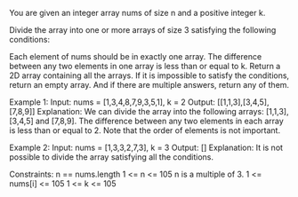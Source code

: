 
You are given an integer array nums of size n and a positive integer k.

Divide the array into one or more arrays of size 3 satisfying the following conditions:

Each element of nums should be in exactly one array.
The difference between any two elements in one array is less than or equal to k.
Return a 2D array containing all the arrays. If it is impossible to satisfy the conditions, return an empty array. And if there are multiple answers, return any of them.
 

Example 1:
Input: nums = [1,3,4,8,7,9,3,5,1], k = 2
Output: [[1,1,3],[3,4,5],[7,8,9]]
Explanation: We can divide the array into the following arrays: [1,1,3], [3,4,5] and [7,8,9].
The difference between any two elements in each array is less than or equal to 2.
Note that the order of elements is not important.

Example 2:
Input: nums = [1,3,3,2,7,3], k = 3
Output: []
Explanation: It is not possible to divide the array satisfying all the conditions.
 
Constraints:
n == nums.length
1 <= n <= 105
n is a multiple of 3.
1 <= nums[i] <= 105
1 <= k <= 105